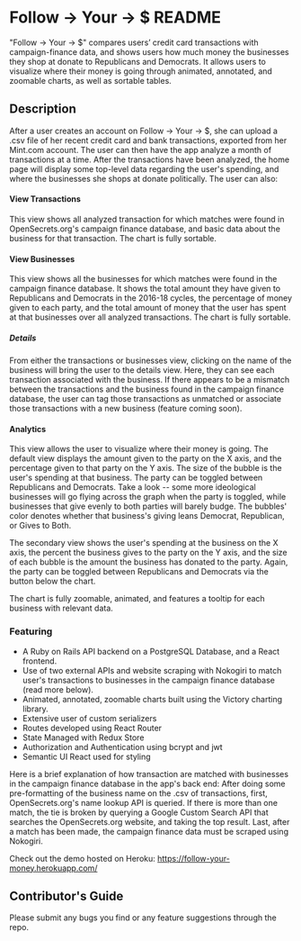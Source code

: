 # Follow → Your → $ README
"Follow → Your → $" compares users’ credit card transactions with campaign-finance data, and shows users how much money the businesses they shop at donate to Republicans and Democrats.  It allows users to visualize where their money is going through animated, annotated, and zoomable charts, as well as sortable tables.

## Description
After a user creates an account on Follow → Your → $, she can upload a .csv file of her recent credit card and bank transactions, exported from her Mint.com account.  The user can then have the app analyze a month of transactions at a time.  After the transactions have been analyzed, the home page will display some top-level data regarding the user's spending, and where the businesses she shops at donate politically.  The user can also:

#### View Transactions  
This view shows all analyzed transaction for which matches were found in OpenSecrets.org's campaign finance database, and basic data about the business for that transaction.  The chart is fully sortable.

#### View Businesses
This view shows all the businesses for which matches were found in the campaign finance database.  It shows the total amount they have given to Republicans and Democrats in the 2016-18 cycles, the percentage of money given to each party, and the total amount of money that the user has spent at that businesses over all analyzed transactions.  The chart is fully sortable.

##### Details
From either the transactions or businesses view, clicking on the name of the business will bring the user to the details view.  Here, they can see each transaction associated with the business.  If there appears to be a mismatch between the transactions and the business found in the campaign finance database, the user can tag those transactions as unmatched or associate those transactions with a new business (feature coming soon).

#### Analytics
This view allows the user to visualize where their money is going.  The default view displays the amount given to the party on the X axis, and the percentage given to that party on the Y axis.  The size of the bubble is the user's spending at that business.  The party can be toggled between Republicans and Democrats.  Take a look -- some more ideological businesses will go flying across the graph when the party is toggled, while businesses that give evenly to both parties will barely budge.  The bubbles' color denotes whether that business's giving leans Democrat, Republican, or Gives to Both.  

The secondary view shows the user's spending at the business on the X axis, the percent the business gives to the party on the Y axis, and the size of each bubble is the amount the business has donated to the party.  Again, the party can be toggled between Republicans and Democrats via the button below the chart.

The chart is fully zoomable, animated, and features a tooltip for each business with relevant data.

### Featuring
* A Ruby on Rails API backend on a PostgreSQL Database, and a React frontend.
* Use of two external APIs and website scraping with Nokogiri to match user's transactions to businesses in the campaign finance database (read more below).  
* Animated, annotated, zoomable charts built using the Victory charting library.
* Extensive user of custom serializers
* Routes developed using React Router
* State Managed with Redux Store
* Authorization and Authentication using bcrypt and jwt
* Semantic UI React used for styling

Here is a brief explanation of how transaction are matched with businesses in the campaign finance database in the app's back end:  After doing some pre-formatting of the business name on the .csv of transactions, first, OpenSecrets.org's name lookup API is queried.  If there is more than one match, the tie is broken by querying a Google Custom Search API that searches the OpenSecrets.org website, and taking the top result.  Last, after a match has been made, the campaign finance data must be scraped using Nokogiri.  

Check out the demo hosted on Heroku: https://follow-your-money.herokuapp.com/

## Contributor's Guide
Please submit any bugs you find or any feature suggestions through the repo.
